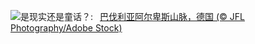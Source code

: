 ![](https://www.bing.com/th?id=OHR.AlpsReflecting_ZH-CN4036320440_UHD.jpg&w=1000)是现实还是童话？:&nbsp;&ensp;[巴伐利亚阿尔卑斯山脉，德国 (© JFL Photography/Adobe Stock)](https://www.bing.com/th?id=OHR.AlpsReflecting_ZH-CN4036320440_UHD.jpg)
<br><br/>

